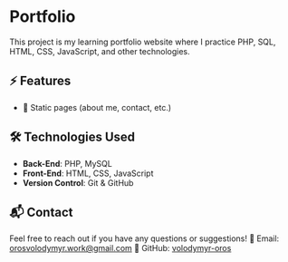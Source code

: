 # Portfolio

This project is my learning portfolio website where I practice PHP, SQL, HTML, CSS, JavaScript, and other technologies.

## ⚡ Features

- 📄 Static pages (about me, contact, etc.)

## 🛠️ Technologies Used

- **Back-End**: PHP, MySQL  
- **Front-End**: HTML, CSS, JavaScript  
- **Version Control**: Git & GitHub  

## 📬 Contact

Feel free to reach out if you have any questions or suggestions!
📧 Email: [orosvolodymyr.work@gmail.com](mailto:orosvolodymyr.work@gmail.com)
📌 GitHub: [volodymyr-oros](https://github.com/volodymyr-oros)